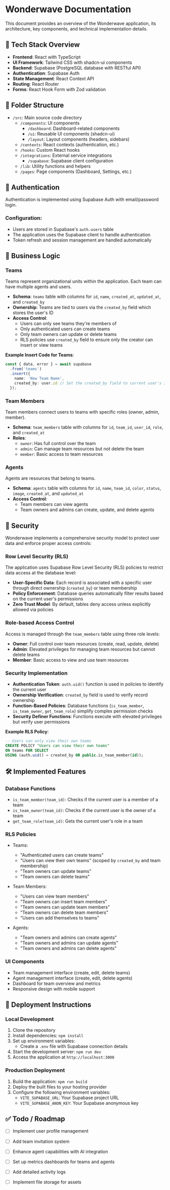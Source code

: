 
# Wonderwave Documentation

This document provides an overview of the Wonderwave application, its architecture, key components, and technical implementation details.

## 🧱 Tech Stack Overview

- **Frontend**: React with TypeScript
- **UI Framework**: Tailwind CSS with shadcn-ui components
- **Backend**: Supabase (PostgreSQL database with RESTful API)
- **Authentication**: Supabase Auth
- **State Management**: React Context API
- **Routing**: React Router
- **Forms**: React Hook Form with Zod validation

## 🧩 Folder Structure

- `/src`: Main source code directory
  - `/components`: UI components
    - `/dashboard`: Dashboard-related components
    - `/ui`: Reusable UI components (shadcn-ui)
    - `/layout`: Layout components (headers, sidebars)
  - `/contexts`: React contexts (authentication, etc.)
  - `/hooks`: Custom React hooks
  - `/integrations`: External service integrations
    - `/supabase`: Supabase client configuration
  - `/lib`: Utility functions and helpers
  - `/pages`: Page components (Dashboard, Settings, etc.)

## 🔐 Authentication

Authentication is implemented using Supabase Auth with email/password login.

### Configuration:
- Users are stored in Supabase's `auth.users` table
- The application uses the Supabase client to handle authentication
- Token refresh and session management are handled automatically

## 🧠 Business Logic

### Teams

Teams represent organizational units within the application. Each team can have multiple agents and users.

- **Schema**: `teams` table with columns for `id`, `name`, `created_at`, `updated_at`, and `created_by`
- **Ownership**: Teams are tied to users via the `created_by` field which stores the user's ID
- **Access Control**: 
  - Users can only see teams they're members of
  - Only authenticated users can create teams
  - Only team owners can update or delete teams
  - RLS policies use `created_by` field to ensure only the creator can insert or view teams

**Example Insert Code for Teams**:
```typescript
const { data, error } = await supabase
  .from('teams')
  .insert({
    name: 'New Team Name',
    created_by: user.id // Set the created_by field to current user's ID
  });
```

### Team Members

Team members connect users to teams with specific roles (owner, admin, member).

- **Schema**: `team_members` table with columns for `id`, `team_id`, `user_id`, `role`, and `created_at`
- **Roles**: 
  - `owner`: Has full control over the team
  - `admin`: Can manage team resources but not delete the team
  - `member`: Basic access to team resources

### Agents

Agents are resources that belong to teams.

- **Schema**: `agents` table with columns for `id`, `name`, `team_id`, `color`, `status`, `image`, `created_at`, and `updated_at`
- **Access Control**:
  - Team members can view agents
  - Team owners and admins can create, update, and delete agents

## 🔐 Security

Wonderwave implements a comprehensive security model to protect user data and enforce proper access controls:

### Row Level Security (RLS)

The application uses Supabase Row Level Security (RLS) policies to restrict data access at the database level:

- **User-Specific Data**: Each record is associated with a specific user through direct ownership (`created_by`) or team membership
- **Policy Enforcement**: Database queries automatically filter results based on the current user's permissions
- **Zero Trust Model**: By default, tables deny access unless explicitly allowed via policies

### Role-based Access Control

Access is managed through the `team_members` table using three role levels:

- **Owner**: Full control over team resources (create, read, update, delete)
- **Admin**: Elevated privileges for managing team resources but cannot delete teams
- **Member**: Basic access to view and use team resources

### Security Implementation

- **Authentication Token**: `auth.uid()` function is used in policies to identify the current user
- **Ownership Verification**: `created_by` field is used to verify record ownership
- **Function-Based Policies**: Database functions (`is_team_member`, `is_team_owner`, `get_team_role`) simplify complex permission checks
- **Security Definer Functions**: Functions execute with elevated privileges but verify user permissions

**Example RLS Policy**:
```sql
-- Users can only view their own teams
CREATE POLICY "Users can view their own teams"
ON teams FOR SELECT
USING (auth.uid() = created_by OR public.is_team_member(id));
```

## 🛠 Implemented Features

### Database Functions

- `is_team_member(team_id)`: Checks if the current user is a member of a team
- `is_team_owner(team_id)`: Checks if the current user is the owner of a team
- `get_team_role(team_id)`: Gets the current user's role in a team

### RLS Policies

- Teams:
  - "Authenticated users can create teams"
  - "Users can view their own teams" (scoped by `created_by` and team membership)
  - "Team owners can update teams"
  - "Team owners can delete teams"

- Team Members:
  - "Users can view team members"
  - "Team owners can insert team members"
  - "Team owners can update team members"
  - "Team owners can delete team members"
  - "Users can add themselves to teams"

- Agents:
  - "Team owners and admins can create agents"
  - "Team owners and admins can update agents"
  - "Team owners and admins can delete agents"

### UI Components

- Team management interface (create, edit, delete teams)
- Agent management interface (create, edit, delete agents)
- Dashboard for team overview and metrics
- Responsive design with mobile support

## 🔁 Deployment Instructions

### Local Development

1. Clone the repository
2. Install dependencies: `npm install`
3. Set up environment variables:
   - Create a `.env` file with Supabase connection details
4. Start the development server: `npm run dev`
5. Access the application at `http://localhost:3000`

### Production Deployment

1. Build the application: `npm run build`
2. Deploy the built files to your hosting provider
3. Configure the following environment variables:
   - `VITE_SUPABASE_URL`: Your Supabase project URL
   - `VITE_SUPABASE_ANON_KEY`: Your Supabase anonymous key

## ✅ Todo / Roadmap

- [ ] Implement user profile management
- [ ] Add team invitation system
- [ ] Enhance agent capabilities with AI integration
- [ ] Set up metrics dashboards for teams and agents
- [ ] Add detailed activity logs
- [ ] Implement file storage for assets

